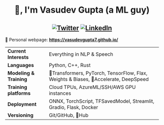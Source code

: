 <h1 align="center">👋, I'm Vasudev Gupta (a ML guy)</h1>

<h2 align="center">
  <a href="https://twitter.com/7vasudevgupta" target="_blank"><img alt="Twitter" src="https://img.shields.io/badge/twitter-%231DA1F2.svg?&style=for-the-badge&logo=twitter&logoColor=white" /></a>
  <a href="https://www.linkedin.com/in/vasudevgupta7/" target="_blank"><img alt="LinkedIn" src="https://img.shields.io/badge/linkedin-%230077B5.svg?&style=for-the-badge&logo=linkedin&logoColor=white" /></a>
</h2>

🔗 Personal webpage: **https://vasudevgupta7.github.io/**

|                            |                                                                                      |
|----------------------------|--------------------------------------------------------------------------------------|
| **Current Interests**      | Everything in NLP & Speech                                                           |
| **Languages**              | Python, C++, Rust                                                                    |
| **Modeling & Training**    | 🤗Transformers, PyTorch, TensorFlow, Flax, Weights & Biases, 🤗Accelerate, DeepSpeed |
| **Training platforms**     | Cloud TPUs, AzureML/SSH/AWS GPU instances                                            |
| **Deployment**             | ONNX, TorchScript, TFSavedModel, Streamlit, Gradio, Flask, Docker                    |
| **Versioning**             | Git/GitHub, 🤗Hub                                                                    |

<!-- <p align="left"><img align="left" src="https://github-readme-stats.vercel.app/api/top-langs/?username=vasudevgupta7&layout=compact&hide=html" alt="vasudevgupta7" /></p>

<p>&nbsp;<img align="center" src="https://github-readme-stats.vercel.app/api?username=vasudevgupta7&show_icons=true" alt="vasudevgupta7" /></p>
 -->
